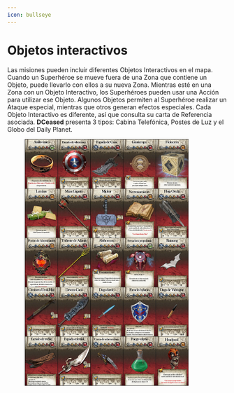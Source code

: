 ```yaml
---
icon: bullseye
---
```


# Objetos interactivos

Las misiones pueden incluir diferentes Objetos Interactivos en el mapa. Cuando un Superhéroe se mueve fuera de una Zona que contiene un Objeto, puede llevarlo con ellos a su nueva Zona. Mientras esté en una Zona con un Objeto Interactivo, los Superhéroes pueden usar una Acción para utilizar ese Objeto. Algunos Objetos permiten al Superhéroe realizar un Ataque especial, mientras que otros generan efectos especiales. Cada Objeto Interactivo es diferente, así que consulta su carta de Referencia asociada. **DCeased** presenta 3 tipos: Cabina Telefónica, Postes de Luz y el Globo del Daily Planet.

<figure><img src="../.gitbook/assets/image (12).png" alt="" width="375"><figcaption></figcaption></figure>
